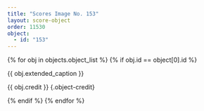 ```yaml
---
title: "Scores Image No. 153"
layout: score-object
order: 11530
object:
  - id: "153"
---
```


{% for obj in objects.object_list %}
{% if obj.id == object[0].id %}

{{ obj.extended_caption }}

{{ obj.credit }} {.object-credit}

{% endif %}
{% endfor %}
